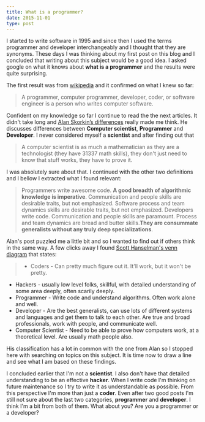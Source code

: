```yaml
---
title: What is a programmer?
date: 2015-11-01
type: post
---
```


I started to write software in 1995 and since then I used the terms programmer and developer interchangeably and I thought that they are synonyms. These days I was thinking about my first post on this blog and I concluded that writing about this subject would be a good idea. I asked google on what it knows about **what is a programmer** and the results were quite surprising.

The first result was from [wikipedia][wikipedia-programmer] and it confirmed on what I knew so far:

> A programmer, computer programmer, developer, coder, or software engineer is a person who writes computer software.

Confident on my knowledge so far I continue to read the the next articles. It didn't take long and [Alan Skorkin’s differences][skorks-differences] really made me think. He discusses differences between **Computer scientist**, **Programmer** and **Developer**. I never considered myself a **scientist** and after finding out that

> A computer scientist is as much a mathematician as they are a technologist (they have 31337 math skills), they don't just need to know that stuff works, they have to prove it.

I was absolutely sure about that. I continued with the other two definitions and I bellow I extracted what I found relevant:

> Programmers write awesome code. **A good breadth of algorithmic knowledge is imperative**. Communication and people skills are desirable traits, but not emphasized. Software process and team dynamics skills are desirable traits, but not emphasized.
> Developers write code. Communication and people skills are paramount. Process and team dynamics are bread and butter skills.**They are consummate generalists without any truly deep specializations**.

Alan's post puzzled me a little bit and so I wanted to find out if others think in the same way. A few clicks away I found [Scott Hanselman's venn diagram][scott-hanselman-venn-diagram] that states:

> * Coders - Can pretty much figure out it. It'll work, but it won't be pretty.
* Hackers - usually low level folks, skillful, with detailed understanding of some area deeply, often scarily deeply.
* Programmer - Write code and understand algorithms. Often work alone and well.
* Developer - Are the best generalists, can use lots of different systems and languages and get them to talk to each other. Are true and broad professionals, work with people, and communicate well.
* Computer Scientist - Need to be able to prove how computers work, at a theoretical level. Are usually math people also.

His classification has a lot in common with the one from Alan so I stopped here with searching on topics on this subject. It is time now to draw a line and see what I am based on these findings.

I concluded earlier that I'm not a **scientist**. I also don't have that detailed understanding to be an effective **hacker**. When I write code I'm thinking on future maintenance so I try to write it as understandable as possible. From this perspective I'm more than just a **coder**. Even after two good posts I'm still not sure about the last two categories, **programmer** and **developer**. I think I'm a bit from both of them. What about you? Are you a programmer or a developer?

[wikipedia-programmer]: https://en.wikipedia.org/wiki/Programmer "Programmer"
[skorks-differences]: http://www.skorks.com/2010/03/the-difference-between-a-developer-a-programmer-and-a-computer-scientist/ "The Difference Between A Developer, A Programmer And A Computer Scientist"
[scott-hanselman-venn-diagram]: http://www.hanselman.com/blog/ACoderAProgrammerAHackerADeveloperAndAComputerScientistWalkIntoAVennDiagram.aspx "A Coder, a Programmer, a Hacker, a Developer, and a Computer Scientist walk into a Venn Diagram"
